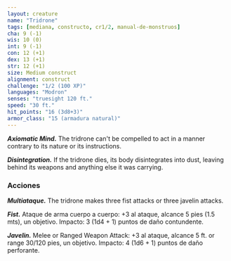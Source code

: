 ```yaml
---
layout: creature
name: "Tridrone"
tags: [mediana, constructo, cr1/2, manual-de-monstruos]
cha: 9 (-1)
wis: 10 (0)
int: 9 (-1)
con: 12 (+1)
dex: 13 (+1)
str: 12 (+1)
size: Medium construct
alignment: construct
challenge: "1/2 (100 XP)"
languages: "Modron"
senses: "truesight 120 ft."
speed: "30 ft."
hit_points: "16 (3d8+3)"
armor_class: "15 (armadura natural)"
---
```


***Axiomatic Mind.*** The tridrone can't be compelled to act in a manner contrary to its nature or its instructions.

***Disintegration.*** If the tridrone dies, its body disintegrates into dust, leaving behind its weapons and anything else it was carrying.

### Acciones

***Multiataque.*** The tridrone makes three fist attacks or three javelin attacks.

***Fist.*** Ataque de arma cuerpo a cuerpo: +3 al ataque, alcance 5 pies (1.5 mts), un objetivo. Impacto: 3 (1d4 + 1) puntos de daño contundente.

***Javelin.*** Melee or Ranged Weapon Attack: +3 al ataque, alcance 5 ft. or range 30/120 pies, un objetivo. Impacto: 4 (1d6 + 1) puntos de daño perforante.